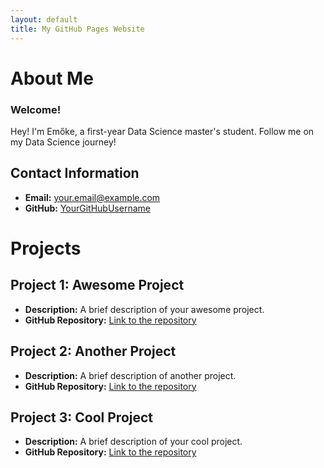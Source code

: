 ```yaml
---
layout: default
title: My GitHub Pages Website
---
```


# About Me

### Welcome!
Hey! I'm Emőke, a first-year Data Science master's student.
Follow me on my Data Science journey!

## Contact Information

- **Email:** your.email@example.com
- **GitHub:** [YourGitHubUsername](https://github.com/YourGitHubUsername)

# Projects

## Project 1: Awesome Project
- **Description:** A brief description of your awesome project.
- **GitHub Repository:** [Link to the repository](https://github.com/YourGitHubUsername/awesome-project)

## Project 2: Another Project
- **Description:** A brief description of another project.
- **GitHub Repository:** [Link to the repository](https://github.com/YourGitHubUsername/another-project)

## Project 3: Cool Project
- **Description:** A brief description of your cool project.
- **GitHub Repository:** [Link to the repository](https://github.com/YourGitHubUsername/cool-project)

